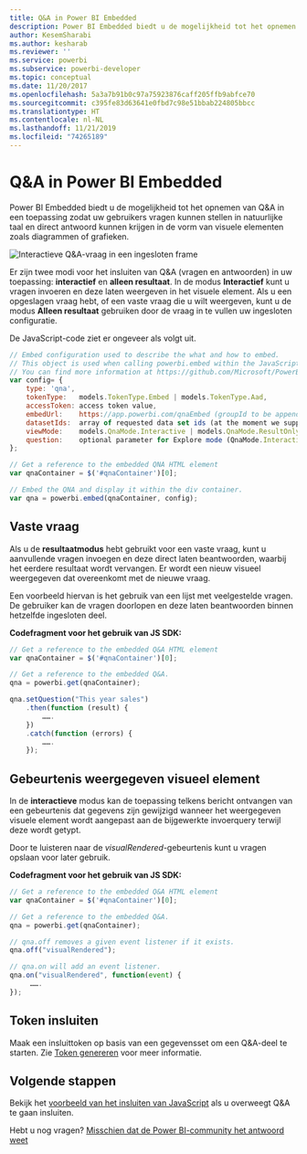 ```yaml
---
title: Q&A in Power BI Embedded
description: Power BI Embedded biedt u de mogelijkheid tot het opnemen van Q&A in een toepassing zodat uw gebruikers vragen kunnen stellen in natuurlijke taal.
author: KesemSharabi
ms.author: kesharab
ms.reviewer: ''
ms.service: powerbi
ms.subservice: powerbi-developer
ms.topic: conceptual
ms.date: 11/20/2017
ms.openlocfilehash: 5a3a7b91b0c97a75923876caff205ffb9abfce70
ms.sourcegitcommit: c395fe83d63641e0fbd7c98e51bbab224805bbcc
ms.translationtype: HT
ms.contentlocale: nl-NL
ms.lasthandoff: 11/21/2019
ms.locfileid: "74265189"
---
```

# <a name="qa-in-power-bi-embedded"></a>Q&A in Power BI Embedded

Power BI Embedded biedt u de mogelijkheid tot het opnemen van Q&A in een toepassing zodat uw gebruikers vragen kunnen stellen in natuurlijke taal en direct antwoord kunnen krijgen in de vorm van visuele elementen zoals diagrammen of grafieken.

![Interactieve Q&A-vraag in een ingesloten frame](media/qanda/embedded-qanda.gif)

Er zijn twee modi voor het insluiten van Q&A (vragen en antwoorden) in uw toepassing: **interactief** en **alleen resultaat**. In de modus **Interactief** kunt u vragen invoeren en deze laten weergeven in het visuele element. Als u een opgeslagen vraag hebt, of een vaste vraag die u wilt weergeven, kunt u de modus **Alleen resultaat** gebruiken door de vraag in te vullen uw ingesloten configuratie.

De JavaScript-code ziet er ongeveer als volgt uit.

```javascript
// Embed configuration used to describe the what and how to embed.
// This object is used when calling powerbi.embed within the JavaScript API.
// You can find more information at https://github.com/Microsoft/PowerBI-JavaScript/wiki/Embed-Configuration-Details.
var config= {
    type: 'qna',
    tokenType:   models.TokenType.Embed | models.TokenType.Aad,
    accessToken: access token value,
    embedUrl:    https://app.powerbi.com/qnaEmbed (groupId to be appended as query parameter if required),
    datasetIds:  array of requested data set ids (at the moment we support only one dataset),
    viewMode:    models.QnaMode.Interactive | models.QnaMode.ResultOnly,
    question:    optional parameter for Explore mode (QnaMode.Interactive) and mandatory for Render Result mode (QnaMode.ResultOnly)
};

// Get a reference to the embedded QNA HTML element
var qnaContainer = $('#qnaContainer')[0];

// Embed the QNA and display it within the div container.
var qna = powerbi.embed(qnaContainer, config);
```

## <a name="set-question"></a>Vaste vraag

Als u de **resultaatmodus** hebt gebruikt voor een vaste vraag, kunt u aanvullende vragen invoegen en deze direct laten beantwoorden, waarbij het eerdere resultaat wordt vervangen. Er wordt een nieuw visueel weergegeven dat overeenkomt met de nieuwe vraag.

Een voorbeeld hiervan is het gebruik van een lijst met veelgestelde vragen. De gebruiker kan de vragen doorlopen en deze laten beantwoorden binnen hetzelfde ingesloten deel.

**Codefragment voor het gebruik van JS SDK:**  

```javascript
// Get a reference to the embedded Q&A HTML element
var qnaContainer = $('#qnaContainer')[0];

// Get a reference to the embedded Q&A.
qna = powerbi.get(qnaContainer);

qna.setQuestion("This year sales")
    .then(function (result) {
        …….
    })
    .catch(function (errors) {
        …….
    });
```

## <a name="visual-rendered-event"></a>Gebeurtenis weergegeven visueel element

In de **interactieve** modus kan de toepassing telkens bericht ontvangen van een gebeurtenis dat gegevens zijn gewijzigd wanneer het weergegeven visuele element wordt aangepast aan de bijgewerkte invoerquery terwijl deze wordt getypt.

Door te luisteren naar de *visualRendered*-gebeurtenis kunt u vragen opslaan voor later gebruik. 

**Codefragment voor het gebruik van JS SDK:**  

```javascript
// Get a reference to the embedded Q&A HTML element
var qnaContainer = $('#qnaContainer')[0];

// Get a reference to the embedded Q&A.
qna = powerbi.get(qnaContainer);

// qna.off removes a given event listener if it exists.
qna.off("visualRendered");

// qna.on will add an event listener.
qna.on("visualRendered", function(event) {
     …….
});
```

## <a name="embed-token"></a>Token insluiten

Maak een insluittoken op basis van een gegevensset om een Q&A-deel te starten. Zie [Token genereren](https://docs.microsoft.com/rest/api/power-bi/embedtoken) voor meer informatie.

## <a name="next-steps"></a>Volgende stappen

Bekijk het [voorbeeld van het insluiten van JavaScript](https://microsoft.github.io/PowerBI-JavaScript/demo/) als u overweegt Q&A te gaan insluiten.

Hebt u nog vragen? [Misschien dat de Power BI-community het antwoord weet](https://community.powerbi.com/)
